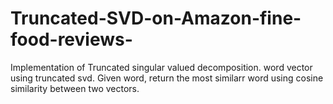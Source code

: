 # Truncated-SVD-on-Amazon-fine-food-reviews-
Implementation of Truncated singular valued decomposition.
word vector using truncated svd.
Given word, return the most similarr word using cosine similarity between two vectors.


